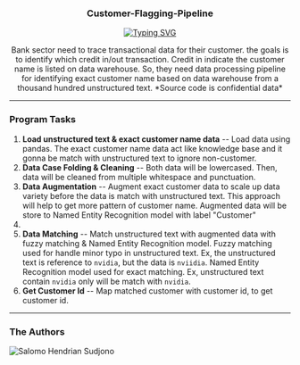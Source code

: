 <p align="center">
  <h3 align="center">Customer-Flagging-Pipeline</h3>
</p>

<p align="center">
  <a href="https://git.io/typing-svg"><img src="https://readme-typing-svg.demolab.com?font=Fira+Code&pause=1000&center=true&vCenter=true&width=435&lines=End-to-end+news+scraping" alt="Typing SVG" /></a>
</p>

<p align="center">
  Bank sector need to trace transactional data for their customer. the goals is to identify which credit in/out transaction. Credit in indicate the customer name is listed on data warehouse. So, they need data processing pipeline for identifying exact customer name based on data warehouse from a thousand hundred unstructured text. *Source code is confidential data*
</p>

---

### Program Tasks
1. **Load unstructured text & exact customer name data** -- Load data using pandas. The exact customer name data act like knowledge base and it gonna be match with unstructured text to ignore non-customer.
2. **Data Case Folding & Cleaning** -- Both data will be lowercased. Then, data will be cleaned from multiple whitespace and punctuation.
3. **Data Augmentation** -- Augment exact customer data to scale up data variety before the data is match with unstructured text. This approach will help to get more pattern of customer name. Augmented data will be store to Named Entity Recognition model with label "Customer"
4. 
5. **Data Matching** -- Match unstructured text with augmented data with fuzzy matching & Named Entity Recognition model. Fuzzy matching used for handle minor typo in unstructured text. Ex, the unstructured text is reference to `nvidia`, but the data is `nviidia`. Named Entity Recognition model used for exact matching. Ex, unstructured text contain `nvidia` only will be match with `nvidia`.
6. **Get Customer Id** -- Map matched customer with customer id, to get customer id.

---

### The Authors
<img alt="Salomo Hendrian Sudjono" title="Salomo Hendrian Sudjono" src="https://custom-icon-badges.demolab.com/badge/-Salomo%20Hendrian%20Sudjono-blue?style=for-the-badge&logo=person-fill&logoColor=white"/>
